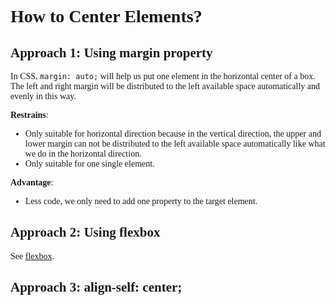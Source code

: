 <body style="font-family: serif"></body>

# How to Center Elements?

## Approach 1: Using margin property
In CSS, `margin: auto;` will help us put one element in the horizontal center of a box. The left and right margin will be distributed to the left available space automatically and evenly in this way.

**Restrains**: 
- Only suitable for horizontal direction because in the vertical direction, the upper and lower margin can not be distributed to the left available space automatically like what we do in the horizontal direction.
- Only suitable for one single element.

**Advantage**:
- Less code, we only need to add one property to the target element.

## Approach 2: Using flexbox
See [flexbox](../css/flexbox.md).

## Approach 3: align-self: center;